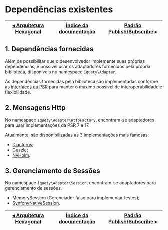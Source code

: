 # Dependências existentes

[◂ Arquitetura Hexagonal](09-arquitetura-hexagonal.md) | [Índice da documentação](indice.md) | [Padrão Publish/Subscribe ▸](11-pubsub.md)
-- | -- | --

## 1. Dependências fornecidas

Além de possibilitar que o desenvolvedor implemente suas próprias dependências,
é possível usar os adaptadores fornecidos pela própria biblioteca, disponíveis no
namespace `Iquety\Adapter`.

As dependências fornecidas pela biblioteca são implementadas conforme as
[interfaces da PSR](https://www.php-fig.org/) para manter o máximo possível de
interoperabilidade e flexibilidade.

## 2. Mensagens Http

No namespace `Iquety\Adapter\HttpFactory`, encontram-se adaptadores
para usar implementações da PSR 7 e 17.

Atualmente, são disponibilizadas as 3 implementações mais famosas:

- [Diactoros](https://github.com/laminas/laminas-diactoros);
- [Guzzle](https://github.com/guzzle/psr7);
- [NyHolm](https://github.com/Nyholm/psr7).

## 3. Gerenciamento de Sessões

No namespace `Iquety\Adapter\Session`, encontram-se adaptadores
para gerenciamento de sessões.

- MemorySession (Gerenciador falso para implementar testes);
- [SynfonyNativeSession](https://github.com/symfony/http-foundation).

[◂ Arquitetura Hexagonal](09-arquitetura-hexagonal.md) | [Índice da documentação](indice.md) | [Padrão Publish/Subscribe ▸](11-pubsub.md)
-- | -- | --
